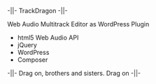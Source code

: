 -||- TrackDragon -||-

Web Audio Multitrack Editor as WordPress Plugin

* html5 Web Audio API
* jQuery
* WordPress
* Composer

-||- Drag on, brothers and sisters. Drag on -||-